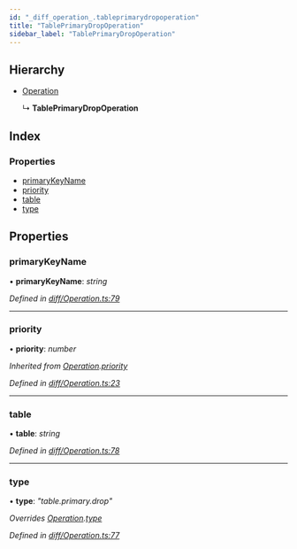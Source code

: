 ```yaml
---
id: "_diff_operation_.tableprimarydropoperation"
title: "TablePrimaryDropOperation"
sidebar_label: "TablePrimaryDropOperation"
---
```


## Hierarchy

* [Operation](_diff_operation_.operation.md)

  ↳ **TablePrimaryDropOperation**

## Index

### Properties

* [primaryKeyName](_diff_operation_.tableprimarydropoperation.md#primarykeyname)
* [priority](_diff_operation_.tableprimarydropoperation.md#priority)
* [table](_diff_operation_.tableprimarydropoperation.md#table)
* [type](_diff_operation_.tableprimarydropoperation.md#type)

## Properties

###  primaryKeyName

• **primaryKeyName**: *string*

*Defined in [diff/Operation.ts:79](https://github.com/aerogear/graphback/blob/b39280e7/packages/graphql-migrations/src/diff/Operation.ts#L79)*

___

###  priority

• **priority**: *number*

*Inherited from [Operation](_diff_operation_.operation.md).[priority](_diff_operation_.operation.md#priority)*

*Defined in [diff/Operation.ts:23](https://github.com/aerogear/graphback/blob/b39280e7/packages/graphql-migrations/src/diff/Operation.ts#L23)*

___

###  table

• **table**: *string*

*Defined in [diff/Operation.ts:78](https://github.com/aerogear/graphback/blob/b39280e7/packages/graphql-migrations/src/diff/Operation.ts#L78)*

___

###  type

• **type**: *"table.primary.drop"*

*Overrides [Operation](_diff_operation_.operation.md).[type](_diff_operation_.operation.md#type)*

*Defined in [diff/Operation.ts:77](https://github.com/aerogear/graphback/blob/b39280e7/packages/graphql-migrations/src/diff/Operation.ts#L77)*
